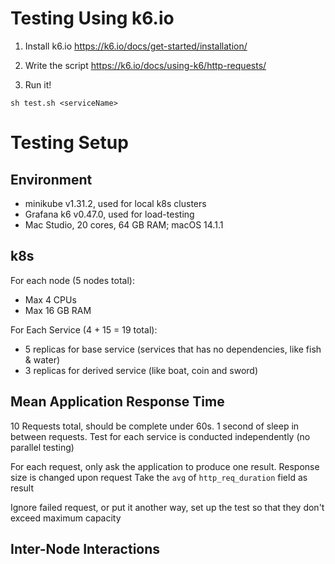 # Testing Using k6.io

1. Install k6.io
https://k6.io/docs/get-started/installation/

2. Write the script
https://k6.io/docs/using-k6/http-requests/

3. Run it!
```shell
sh test.sh <serviceName>
```

# Testing Setup
## Environment
- minikube v1.31.2, used for local k8s clusters
- Grafana k6 v0.47.0, used for load-testing
- Mac Studio, 20 cores, 64 GB RAM; macOS 14.1.1

## k8s
For each node (5 nodes total):
 - Max 4 CPUs
 - Max 16 GB RAM

For Each Service (4 + 15 = 19 total):
 - 5 replicas for base service (services that has no dependencies, like fish & water)
 - 3 replicas for derived service (like boat, coin and sword)

## Mean Application Response Time
10 Requests total, should be complete under 60s. 1 second of sleep in between requests.
Test for each service is conducted independently (no parallel testing)

For each request, only ask the application to produce one result. Response size is changed upon request
Take the `avg` of `http_req_duration` field as result

Ignore failed request, or put it another way, set up the test so that they don't exceed maximum capacity

## Inter-Node Interactions 
